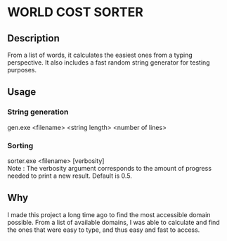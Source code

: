 # WORLD COST SORTER

## Description
From a list of words, it calculates the easiest ones from a typing perspective.
It also includes a fast random string generator for testing purposes.

## Usage
### String generation
gen.exe \<filename\> \<string length\> \<number of lines\>

### Sorting
sorter.exe \<filename\> \[verbosity\]</br>
Note : The verbosity argument corresponds to the amount of progress needed to print a new result. Default is 0.5.

## Why
I made this project a long time ago to find the most accessible domain possible.
From a list of available domains, I was able to calculate and find the ones that were easy to type, and thus easy and fast to access.
